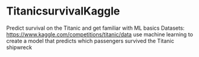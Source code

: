 # TitanicsurvivalKaggle
Predict survival on the Titanic and get familiar with ML basics
Datasets: https://www.kaggle.com/competitions/titanic/data
use machine learning to create a model that predicts which passengers survived the Titanic shipwreck
